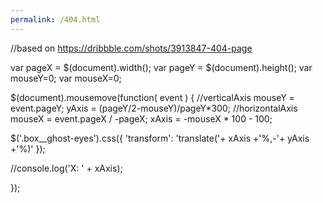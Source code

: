 ```yaml
---
permalink: /404.html
---
```

//based on https://dribbble.com/shots/3913847-404-page

var pageX = $(document).width();
var pageY = $(document).height();
var mouseY=0;
var mouseX=0;

$(document).mousemove(function( event ) {
  //verticalAxis
  mouseY = event.pageY;
  yAxis = (pageY/2-mouseY)/pageY*300; 
  //horizontalAxis
  mouseX = event.pageX / -pageX;
  xAxis = -mouseX * 100 - 100;

  $('.box__ghost-eyes').css({ 'transform': 'translate('+ xAxis +'%,-'+ yAxis +'%)' }); 

  //console.log('X: ' + xAxis);

});
